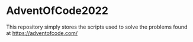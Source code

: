# AdventOfCode2022

This repository simply stores the scripts used to solve the problems found at https://adventofcode.com/
